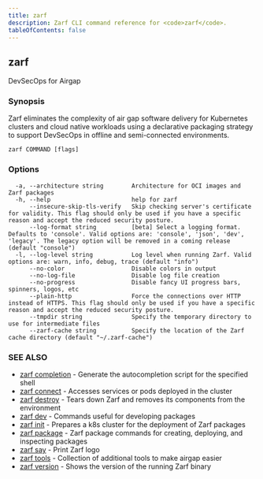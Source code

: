 ```yaml
---
title: zarf
description: Zarf CLI command reference for <code>zarf</code>.
tableOfContents: false
---
```


<!-- Page generated by Zarf; DO NOT EDIT -->

## zarf

DevSecOps for Airgap

### Synopsis

Zarf eliminates the complexity of air gap software delivery for Kubernetes clusters and cloud native workloads
using a declarative packaging strategy to support DevSecOps in offline and semi-connected environments.

```
zarf COMMAND [flags]
```

### Options

```
  -a, --architecture string        Architecture for OCI images and Zarf packages
  -h, --help                       help for zarf
      --insecure-skip-tls-verify   Skip checking server's certificate for validity. This flag should only be used if you have a specific reason and accept the reduced security posture.
      --log-format string          [beta] Select a logging format. Defaults to 'console'. Valid options are: 'console', 'json', 'dev', 'legacy'. The legacy option will be removed in a coming release (default "console")
  -l, --log-level string           Log level when running Zarf. Valid options are: warn, info, debug, trace (default "info")
      --no-color                   Disable colors in output
      --no-log-file                Disable log file creation
      --no-progress                Disable fancy UI progress bars, spinners, logos, etc
      --plain-http                 Force the connections over HTTP instead of HTTPS. This flag should only be used if you have a specific reason and accept the reduced security posture.
      --tmpdir string              Specify the temporary directory to use for intermediate files
      --zarf-cache string          Specify the location of the Zarf cache directory (default "~/.zarf-cache")
```

### SEE ALSO

* [zarf completion](/commands/zarf_completion/)	 - Generate the autocompletion script for the specified shell
* [zarf connect](/commands/zarf_connect/)	 - Accesses services or pods deployed in the cluster
* [zarf destroy](/commands/zarf_destroy/)	 - Tears down Zarf and removes its components from the environment
* [zarf dev](/commands/zarf_dev/)	 - Commands useful for developing packages
* [zarf init](/commands/zarf_init/)	 - Prepares a k8s cluster for the deployment of Zarf packages
* [zarf package](/commands/zarf_package/)	 - Zarf package commands for creating, deploying, and inspecting packages
* [zarf say](/commands/zarf_say/)	 - Print Zarf logo
* [zarf tools](/commands/zarf_tools/)	 - Collection of additional tools to make airgap easier
* [zarf version](/commands/zarf_version/)	 - Shows the version of the running Zarf binary

